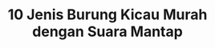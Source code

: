 ---
layout: post
title: "10 Jenis Burung Kicau Murah dengan Suara Mantap"
categories: [Harga Burung]
---